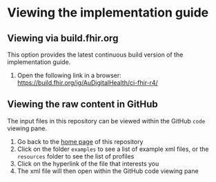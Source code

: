 # Viewing the implementation guide

## Viewing via build.fhir.org
This option provides the latest continuous build version of the implementation guide.
1. Open the following link in a browser: https://build.fhir.org/ig/AuDigitalHealth/ci-fhir-r4/

## Viewing the raw content in GitHub
The input files in this repository can be viewed within the GitHub `code` viewing pane.
 1. Go back to the [home page](https://github.com/AuDigitalHealth/ci-fhir-r4) of this repository
 2. Click on the folder `examples` to see a list of example xml files, or the `resources` folder to see the list of profiles
 3. Click on the hyperlink of the file that interests you
 4. The xml file will then open within the GitHub code viewing pane
